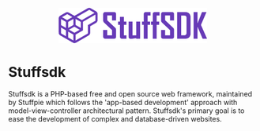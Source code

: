 <p align="center"><img src="logo.png" width="300"></p>

# Stuffsdk
Stuffsdk is a PHP-based free and open source web framework, maintained by Stuffpie which follows the 'app-based development' approach with model-view-controller architectural pattern. Stuffsdk's primary goal is to ease the development of complex and database-driven websites.

